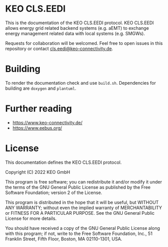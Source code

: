 # KEO CLS.EEDI

This is the documentation of the KEO CLS.EEDI protocol. KEO CLS.EEDI allows energy grid related backend systems (e.g. aEMT) to exchange energy management related data with local systems (e.g. SMGWs).

Requests for collaboration will be welcomed. Feel free to open issues in this repository or contact cls.eedi@keo-connectivity.de.

# Building

To render the documentation check and use `build.sh`. Dependencies for building are `doxygen` and `plantuml`.

# Further reading
* https://www.keo-connectivity.de/
* https://www.eebus.org/

# License

This documentation defines the KEO CLS.EEDI protocol.

Copyright (C) 2022 KEO GmbH

This program is free software; you can redistribute it and/or
modify it under the terms of the GNU General Public License
as published by the Free Software Foundation; version 2
of the License.

This program is distributed in the hope that it will be useful,
but WITHOUT ANY WARRANTY; without even the implied warranty of
MERCHANTABILITY or FITNESS FOR A PARTICULAR PURPOSE.  See the
GNU General Public License for more details.

You should have received a copy of the GNU General Public License
along with this program; if not, write to the Free Software
Foundation, Inc., 51 Franklin Street, Fifth Floor, Boston, MA  02110-1301, USA.
